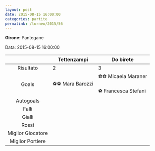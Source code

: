 ```yaml
---
layout: post
date: 2015-08-15 16:00:00
categories: partite
permalink: /torneo/2015/56
---
```

**Girone**: Pantegane

Data: 2015-08-15 16:00:00

| | Tettenzampi | Do birete |
|:-----:|-----|-----|
Risultato|2|3
Goals|⚽⚽ Mara Barozzi|⚽⚽ Micaela Maraner<br/><br/>⚽ Francesca Stefani<br/>
Autogoals||
Falli||
Gialli||
Rossi||
Miglior Giocatore||
Miglior Portiere||